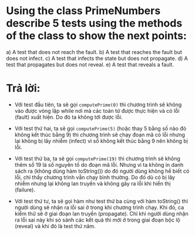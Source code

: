 # Using the class PrimeNumbers describe 5 tests using the methods of the class to show the next points:
a) A test that does not reach the fault.
b) A test that reaches the fault but does not infect.
c) A test that infects the state but does not propagate.
d) A test that propagates but does not reveal.
e) A test that reveals a fault.

# Trả lời:

* Với test đầu tiên, ta sẽ gọi `computePrime(0)` thì chương trình sẽ không vào được vòng lặp while nơi mà các toán tử được thực hiện và có lỗi (fault) xuất hiện. Do đó ta không tới được lỗi.

* Với test thứ hai, ta sẽ gọi `computePrime(5)` (hoặc thay 5 bằng số nào đó không kết thúc bằng 9) thì chương trình sẽ chạy đoạn mã có lỗi nhưng lại không bị lây nhiễm (infect) vì số không kết thúc bằng 9 nên không bị lỗi.

* Với test thứ ba, ta sẽ gọi `computePrime(19)` thì chương trình sẽ không thêm số 19 là số nguyên tố do đoạn mã lỗi. Nhưng vì ta không in danh sách ra (không dùng hàm toString()) do đó người dùng không hề biết có lỗi, chỉ thấy chương trình vẫn chạy bình thường. Do đó dù có bị lây nhiễm nhưng lại không lan truyền và không gây ra lỗi khi hiển thị (failure).

* Với test thứ tư, ta sẽ gọi hàm như test thứ ba cùng với hàm toString() thì người dùng sẽ nhận ra lỗi sai ở trong khi chương trình chạy. Khi đó, ca kiểm thử sẽ ở giai đoạn lan truyền (propagate). Chỉ khi người dùng nhận ra lỗi sai này khi só sánh các kết quả thì mới ở trong giai đoạn bộc lộ (reveal) và khi đó là test thứ năm.